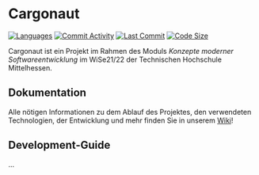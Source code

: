 # Cargonaut

[![Languages](https://img.shields.io/github/languages/top/KMSCargonaut/Cargonaut)]()
[![Commit Activity](https://img.shields.io/github/commit-activity/w/KMSCargonaut/Cargonaut?color=pink)](https://github.com/KMSCargonaut/Cargonaut/graphs/contributors)
[![Last Commit](https://img.shields.io/github/last-commit/KMSCargonaut/Cargonaut/master)](https://github.com/KMSCargonaut/Cargonaut/commits/master)
[![Code Size](https://img.shields.io/github/languages/code-size/KMSCargonaut/Cargonaut)](https://github.com/KMSCargonaut/Cargonaut/)

Cargonaut ist ein Projekt im Rahmen des Moduls *Konzepte moderner Softwareentwicklung* im WiSe21/22 der Technischen Hochschule Mittelhessen.

## Dokumentation

Alle nötigen Informationen zu dem Ablauf des Projektes, den verwendeten Technologien, der Entwicklung und mehr finden Sie in unserem [Wiki](https://github.com/KMSCargonaut/Cargonaut/wiki)!

## Development-Guide

...
